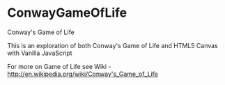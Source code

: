 ConwayGameOfLife
================

Conway's Game of Life

This is an exploration of both Conway's Game of Life and HTML5 Canvas with Vanilla JavaScript

For more on Game of Life see Wiki - http://en.wikipedia.org/wiki/Conway's_Game_of_Life
